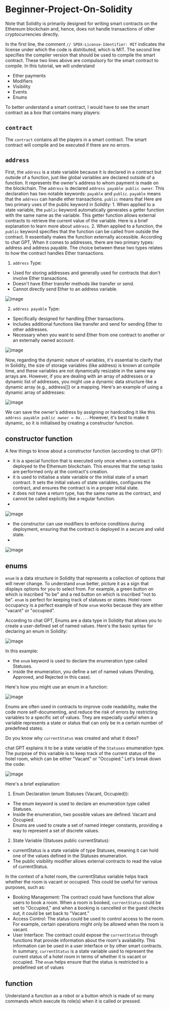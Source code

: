 # Beginner-Project-On-Solidity

Note that Solidity is primarily designed for writing smart contracts on the Ethereum blockchain and, hence, does not handle transactions of other cryptocurrencies directly.

In the first line, the comment `// SPDX-License-Identifier: MIT` indicates the license under which the code is distributed, which is MIT. 
The second line specifies the compiler version that should be used to compile the smart contract.
These two lines above are compulsory for the smart contract to compile.
In this tutorial, we will understand
- Ether payments
- Modifiers
- Visibility
- Events
- Enums

To better understand a smart contract, I would have to see the smart contract as a box that contains many players:

## `contract`
The `contract` contains all the players in a smart contract. The smart contract will compile and be executed if there are no errors. 

## `address` 
First, the `address` is a state variable because it is declared in a contract but outside of a function, just like global variables are declared outside of a function.
It represents the owner's address to whom payment is made on the blockchain. 
The `address` is declared `address payable public owner`. This declaration has two notable keywords: `payable` and `public`. `payable` means that the `address` can handle ether transactions. `public` means that Here are two primary uses of the public keyword in Solidity: 1. When applied to a state variable, the `public` keyword automatically generates a getter function with the same name as the variable. This getter function allows external contracts to retrieve the current value of the variable. Here is a brief explanation to learn more about `address`. 2. When applied to a function, the `public` keyword specifies that the function can be called from outside the contract. It essentially makes the function externally accessible.
According to chat GPT,  When it comes to addresses, there are two primary types: address and address payable. The choice between these two types relates to how the contract handles Ether transactions.
1. `address` Type:
- Used for storing addresses and generally used for contracts that don't involve Ether transactions.
- Doesn't have Ether transfer methods like transfer or send.
- Cannot directly send Ether to an address variable.

![image](https://github.com/Afoma/Beginner-Project-On-Solidity/assets/48632890/84f3779f-9511-48f1-b9d6-45e0203180a9)

2. `address payable` Type:
- Specifically designed for handling Ether transactions.
- Includes additional functions like transfer and send for sending Ether to other addresses.
- Necessary when you want to send Ether from one contract to another or an externally owned account.

![image](https://github.com/Afoma/Beginner-Project-On-Solidity/assets/48632890/0711fbfa-a049-4859-96fe-052445784e4f)

Now, regarding the dynamic nature of variables, it's essential to clarify that in Solidity, the size of storage variables (like address) is known at compile time, and these variables are not dynamically resizable in the same way arrays are.
However, if you are dealing with an array of addresses or a dynamic list of addresses, you might use a dynamic data structure like a dynamic array (e.g., address[]) or a mapping.
Here's an example of using a dynamic array of addresses:

![image](https://github.com/Afoma/Beginner-Project-On-Solidity/assets/48632890/2b62053f-894b-4770-a59e-effba1f48f36)

We can save the owner's address by assigning or hardcoding it like this `address payable public owner = Ox...`.
However, it's best to make it dynamic, so it is initialised by creating a constructor function.

## constructor function
A few things to know about a constructor function (according to chat GPT):
- it is a special function that is executed only once when a contract is deployed to the Ethereum blockchain. This ensures that the setup tasks are performed only at the contract's creation.
- it is used to initialise a state variable or the initial state of a smart contract. It sets the initial values of state variables, configures the contract, and ensures the contract is in a proper initial state.
- it does not have a return type, has the same name as the contract, and cannot be called explicitly like a regular function.
- 
![image](https://github.com/Afoma/Beginner-Project-On-Solidity/assets/48632890/a4c9bae0-99c7-484e-97e1-5a0895903b18)

- the constructor can use modifiers to enforce conditions during deployment, ensuring that the contract is deployed in a secure and valid state.
- 
![image](https://github.com/Afoma/Beginner-Project-On-Solidity/assets/48632890/b4777959-d183-4887-aec7-d5f623ae10b0)

## enums
`enum` is a data structure in Solidity that represents a collection of options that will never change. To understand `enum` better, picture it as a sign that displays options for you to select from. For example, a green button on which is inscribed "to be" and a red button on which is inscribed "not to be". `enum` is perfect for keeping track of statuses or states. Hotel room occupancy is a perfect example of how `enum` works because they are either "vacant" or "occupied".

According to chat GPT, Enums are a data type in Solidity that allows you to create a user-defined set of named values.
Here's the basic syntax for declaring an enum in Solidity:

![image](https://github.com/Afoma/Beginner-Project-On-Solidity/assets/48632890/694a0764-eb3a-4551-8e0f-7d50b2dfe340)

In this example:
- the `enum` keyword is used to declare the enumeration type called Statuses.
- inside the enumeration, you define a set of named values (Pending, Approved, and Rejected in this case).

Here's how you might use an enum in a function:

![image](https://github.com/Afoma/Beginner-Project-On-Solidity/assets/48632890/a0f75755-8a88-4c72-af5c-eab6937568b6)

Enums are often used in contracts to improve code readability, make the code more self-documenting, and reduce the risk of errors by restricting variables to a specific set of values. They are especially useful when a variable represents a state or status that can only be in a certain number of predefined states.

Do you know why `currentStatus` was created and what it does?

chat GPT explains it to be a state variable of the `Statuses` enumeration type. The purpose of this variable is to keep track of the current status of the hotel room, which can be either "Vacant" or "Occupied." Let's break down the code: 

![image](https://github.com/Afoma/Beginner-Project-On-Solidity/assets/48632890/b2b47448-42a5-4e30-8845-0c94e3299475)

Here's a brief explanation:

1. Enum Declaration (enum Statuses {Vacant, Occupied}):
- The enum keyword is used to declare an enumeration type called Statuses.
- Inside the enumeration, two possible values are defined: Vacant and Occupied.
- Enums are used to create a set of named integer constants, providing a way to represent a set of discrete values.
2. State Variable (Statuses public currentStatus):
- currentStatus is a state variable of type Statuses, meaning it can hold one of the values defined in the Statuses enumeration.
- The public visibility modifier allows external contracts to read the value of currentStatus.

In the context of a hotel room, the currentStatus variable helps track whether the room is vacant or occupied. This could be useful for various purposes, such as:
- Booking Management: The contract could have functions that allow users to book a room. When a room is booked, `currentStatus` could be set to "Occupied," and when a booking is cancelled or the guest checks out, it could be set back to "Vacant."
- Access Control: The status could be used to control access to the room. For example, certain operations might only be allowed when the room is vacant.
- User Interface: The contract could expose the `currentStatus` through functions that provide information about the room's availability. This information can be used in a user interface or by other smart contracts.
In summary, `currentStatus` is a state variable used to represent the current status of a hotel room in terms of whether it is vacant or occupied. The `enum` helps ensure that the status is restricted to a predefined set of values

## function
Understand a function as a robot or a button which is made of so many commands which execute its role(s) when it is called or pressed. 

